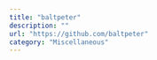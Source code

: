 ```yaml
---
title: "baltpeter"
description: ""
url: "https://github.com/baltpeter"
category: "Miscellaneous"
---
```

